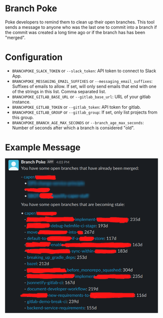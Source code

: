 # Branch Poke

Poke developers to remind them to clean up their open
branches. This tool sends a message to anyone who was
the last one to commit into a branch if the commit
was created a long time ago or if the branch has has
been "merged".

# Configuration

- `BRANCHPOKE_SLACK_TOKEN` or `--slack_token`: API token to connect to Slack App.
- `BRANCHPOKE_MESSAGING_EMAIL_SUFFIXES` or `--messaging_email_suffixes`: Suffixes of emails to allow. If set, will only send emails that end with one of the strings in this list. Comma separated list.
- `BRANCHPOKE_GITLAB_BASE_URL` or `--gitlab_base_url`: URL of your gitlab instance.
- `BRANCHPOKE_GITLAB_TOKEN` or `--gitlab_token`: API token for gitlab.
- `BRANCHPOKE_GITLAB_GROUP` or `--gitlab_group`: If set, only list projects from this group.
- `BRANCHPOKE_BRANCH_AGE_MAX_SECONDS` or `--branch_age_max_seconds`: Number of seconds after which a branch is considered "old".


# Example Message

![example](./example.png)


